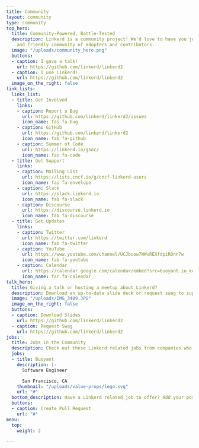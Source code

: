 ```yaml
---
title: Community
layout: community
type: community
top_hero:
  title: Community-Powered, Battle-Tested
  description: Linkerd is a community project! We'd love to have you join our active
    and friendly community of adopters and contributors.
  image: "/uploads/community_hero.png"
  buttons:
  - caption: I gave a talk!
    url: https://github.com/linkerd/linkerd2
  - caption: I use Linkerd!
    url: https://github.com/linkerd/linkerd2
  image_on_the_right: false
link_lists:
  links_list:
  - title: Get Involved
    links:
    - caption: Report a Bug
      url: https://github.com/linkerd/linkerd2/issues
      icon_name: fas fa-bug
    - caption: GitHub
      url: https://github.com/linkerd/linkerd2
      icon_name: fab fa-github
    - caption: Summer of Code
      url: https://linkerd.io/gsoc/
      icon_name: fas fa-code
  - title: Get Support
    links:
    - caption: Mailing List
      url: https://lists.cncf.io/g/cncf-linkerd-users
      icon_name: fas fa-envelope
    - caption: Slack
      url: https://slack.linkerd.io
      icon_name: fab fa-slack
    - caption: Discourse
      url: https://discourse.linkerd.io
      icon_name: fab fa-discourse
  - title: Get Updates
    links:
    - caption: Twitter
      url: https://twitter.com/linkerd
      icon_name: fab fa-twitter
    - caption: YouTube
      url: https://www.youtube.com/channel/UCJbuow7WWvREXfdpiROnn7w
      icon_name: fab fa-youtube
    - caption: Calendar
      url: https://calendar.google.com/calendar/embed?src=buoyant.io_ko9bgtral72jnbrg3ljtvbprsc%40group.calendar.google.com&ctz=America%2FLos_Angeles
      icon_name: far fa-calendar
talk_hero:
  title: Giving a talk or hosting a meetup about Linkerd?
  description: Download an up-to-date slide deck or request swag to support your talk.
  image: "/uploads/IMG_3409.JPG"
  image_on_the_right: false
  buttons:
  - caption: Download Slides
    url: https://github.com/linkerd/linkerd2
  - caption: Request Swag
    url: https://github.com/linkerd/linkerd2
jobs:
  title: Jobs in the Community
  description: Check out these Linkerd related jobs from companies who love Linkerd
  jobs:
  - title: Buoyant
    description: |-
      Software Engineer

      San Francisco, CA
    thumbnail: "/uploads/value-props/lego.svg"
    url: "#"
  bottom_description: Have a Linkerd related job to offer? Add your posting!
  buttons:
  - caption: Create Pull Request
    url: "#"
menu:
  top:
    weight: 2

---
```


